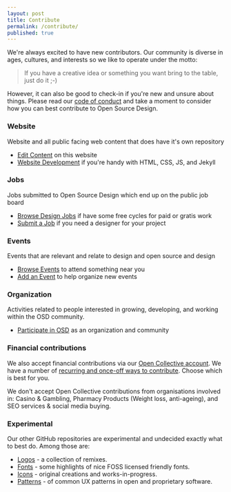 ```yaml
---
layout: post
title: Contribute
permalink: /contribute/
published: true
---
```


We're always excited to have new contributors. Our community is diverse in
ages, cultures, and interests so we like to operate under the motto:

> If you have a creative idea or something you want bring to the table,
> just do it ;-)

However, it can also be good to check-in if you're new and unsure about things.
Please read our [code of conduct](/code-of-conduct/) and take a moment to
consider how you can best contribute to Open Source Design.

### Website

Website and all public facing web content that does have it's own repository

- [Edit Content](https://edit.opensourcedesign.net) on this website
- [Website Development](https://github.com/opensourcedesign/opensourcedesign.net) if you're handy with HTML, CSS, JS, and Jekyll

### Jobs

Jobs submitted to Open Source Design which end up on the public job board

- [Browse Design Jobs](https://opensourcedesign.net/jobs) if have some free cycles for paid or gratis work
- [Submit a Job](https://opensourcedesign.net/jobs/job-form/) if you need a designer for your project

### Events

Events that are relevant and relate to design and open source and design

- [Browse Events](https://opensourcedesign.net/events) to attend something near you
- [Add an Event](https://github.com/opensourcedesign/opensourcedesign.github.io/tree/master/_events) to help organize new events

### Organization

Activities related to people interested in growing, developing, and working
within the OSD community.

- [Participate in OSD](https://github.com/opensourcedesign/organization) as an organization and community

### Financial contributions

We also accept financial contributions via our [Open Collective account](https://opencollective.com/opensourcedesign). We have a number of [recurring and once-off ways to contribute](https://opencollective.com/opensourcedesign/contribute). Choose which is best for you.

We don't accept Open Collective contributions from organisations involved in: Casino & Gambling, Pharmacy Products (Weight loss, anti-ageing), and SEO services & social media buying.

### Experimental

Our other GitHub repositories are experimental and undecided exactly what
to best do. Among those are:

- [Logos](https://github.com/opensourcedesign/logos) - a collection of remixes.
- [Fonts](https://github.com/opensourcedesign/fonts) - some highlights of nice FOSS licensed friendly fonts.
- [Icons](https://github.com/opensourcedesign/icons) - original creations and works-in-progress.
- [Patterns](https://github.com/opensourcedesign/patterns) - of common UX patterns in open and proprietary software.
